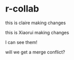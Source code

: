 # r-collab

this is claire making changes

this is Xiaorui making changes

I can see them!

will we get a merge conflict?


